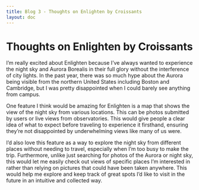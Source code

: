 ```yaml
---
title: Blog 3 - Thoughts on Enlighten by Croissants
layout: doc
---
```


# **Thoughts on Enlighten by Croissants**

I’m really excited about Enlighten because I’ve always wanted to experience the night sky and Aurora Borealis in their full glory without the interference of city lights. In the past year, there was so much hype about the Aurora being visible from the northern United States including Boston and Cambridge, but I was pretty disappointed when I could barely see anything from campus.

One feature I think would be amazing for Enlighten is a map that shows the view of the night sky from various locations. This can be photos submitted by users or live views from observatories. This would give people a clear idea of what to expect before traveling to experience it firsthand, ensuring they’re not disappointed by underwhelming views like many of us were.

I’d also love this feature as a way to explore the night sky from different places without needing to travel, especially when I’m too busy to make the trip. Furthermore, unlike just searching for photos of the Aurora or night sky, this would let me easily check out views of specific places I’m interested in rather than relying on pictures that could have been taken anywhere. This would help me explore and keep track of great spots I’d like to visit in the future in an intuitive and collected way.
